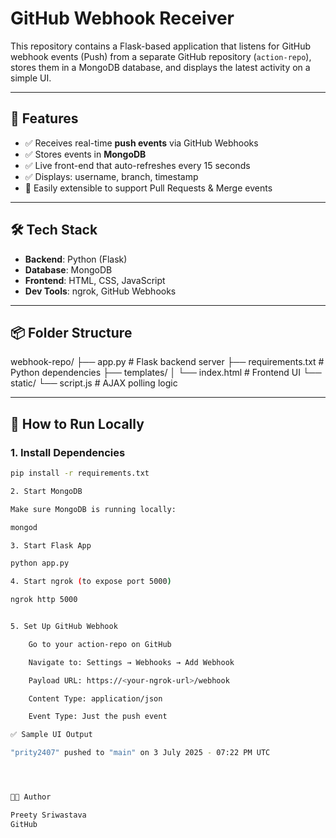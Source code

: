 # GitHub Webhook Receiver

This repository contains a Flask-based application that listens for GitHub webhook events (Push) from a separate GitHub repository (`action-repo`), stores them in a MongoDB database, and displays the latest activity on a simple UI.

---

## 🔧 Features

- ✅ Receives real-time **push events** via GitHub Webhooks
- ✅ Stores events in **MongoDB**
- ✅ Live front-end that auto-refreshes every 15 seconds
- ✅ Displays: username, branch, timestamp
- 🔄 Easily extensible to support Pull Requests & Merge events

---

## 🛠 Tech Stack

- **Backend**: Python (Flask)
- **Database**: MongoDB
- **Frontend**: HTML, CSS, JavaScript
- **Dev Tools**: ngrok, GitHub Webhooks

---

## 📦 Folder Structure

webhook-repo/
├── app.py # Flask backend server
├── requirements.txt # Python dependencies
├── templates/
│ └── index.html # Frontend UI
└── static/
└── script.js # AJAX polling logic


---

## 🚀 How to Run Locally

### 1. Install Dependencies
```bash
pip install -r requirements.txt

2. Start MongoDB

Make sure MongoDB is running locally:

mongod

3. Start Flask App

python app.py

4. Start ngrok (to expose port 5000)

ngrok http 5000


5. Set Up GitHub Webhook

    Go to your action-repo on GitHub

    Navigate to: Settings → Webhooks → Add Webhook

    Payload URL: https://<your-ngrok-url>/webhook

    Content Type: application/json

    Event Type: Just the push event

✅ Sample UI Output

"prity2407" pushed to "main" on 3 July 2025 - 07:22 PM UTC




🧑‍💻 Author

Preety Sriwastava
GitHub
